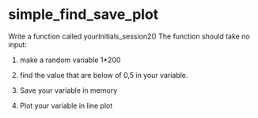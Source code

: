# simple_find_save_plot

Write a function called yourInitials_session2() The function should take no input:

1) make a random variable 1*200

2) find the value that are below of 0,5 in your variable.

3) Save your variable in memory

4) Plot your variable in line plot
